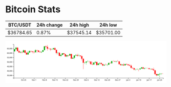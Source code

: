# Bitcoin Stats

BTC/USDT|24h change|24h high|24h low|
|---|---|---|---|
|$36784.65|0.87%|$37545.14|$35701.00|

<img src="./chart.svg">

